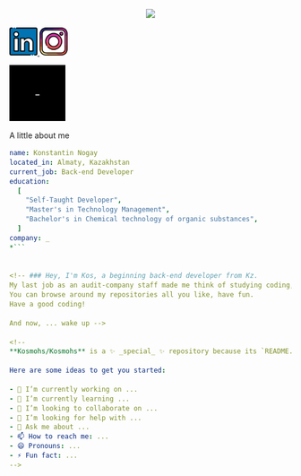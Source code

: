 <p align="center">
<img src="https://capsule-render.vercel.app/api?text=Hello,%20world!-nl-I'm%20Kos&animation=fadeIn&fontSize=40&Desc&descSize=20&type=waving&color=gradient&height=100"/>
</p>


<a href="https://www.linkedin.com/in/konstantin-nogay/">
  <img height="50" src="linkedin.png"/>
</a>
<a href="https://www.instagram.com/mama_calls_me_kosmos/"> 
  <img height="50" src="instagram.png"/>
</a>

<p align="left">
  <img src="oNpHTW.gif" height="100"/>
</p>
<p>A little about me</p>

```yaml *
name: Konstantin Nogay
located_in: Almaty, Kazakhstan
current_job: Back-end Developer
education:
  [
    "Self-Taught Developer",
    "Master's in Technology Management",
    "Bachelor's in Chemical technology of organic substances",
  ]
company: _ 
*```


<!-- ### Hey, I'm Kos, a beginning back-end developer from Kz.
My last job as an audit-company staff made me think of studying coding, and now I'm in here trying to eventually become some good developer to be able to make a change .. maybe, we'll see.
You can browse around my repositories all you like, have fun.
Have a good coding!

And now, ... wake up -->

<!--
**Kosmohs/Kosmohs** is a ✨ _special_ ✨ repository because its `README.md` (this file) appears on your GitHub profile.

Here are some ideas to get you started:

- 🔭 I’m currently working on ...
- 🌱 I’m currently learning ...
- 👯 I’m looking to collaborate on ...
- 🤔 I’m looking for help with ...
- 💬 Ask me about ...
- 📫 How to reach me: ...
- 😄 Pronouns: ...
- ⚡ Fun fact: ...
-->


